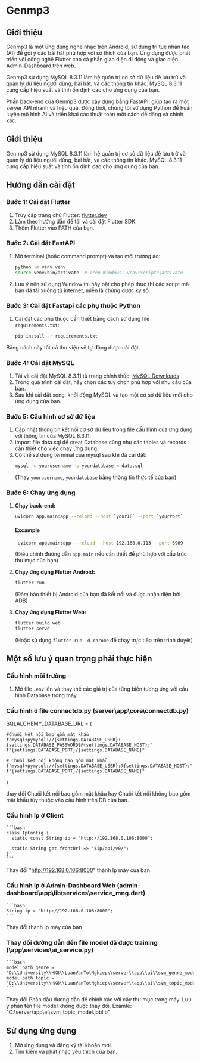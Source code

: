 # Genmp3

## Giới thiệu

Genmp3 là một ứng dụng nghe nhạc trên Android, sử dụng trí tuệ nhân tạo (AI) để gợi ý các bài hát phù hợp với sở thích của bạn. Ứng dụng được phát triển với công nghệ Flutter cho cả phần giao diện di động và giao diện Admin-Dashboard trên web. 

Genmp3 sử dụng MySQL 8.3.11 làm hệ quản trị cơ sở dữ liệu để lưu trữ và quản lý dữ liệu người dùng, bài hát, và các thông tin khác. MySQL 8.3.11 cung cấp hiệu suất và tính ổn định cao cho ứng dụng của bạn.

Phần back-end của Genmp3 được xây dựng bằng FastAPI, giúp tạo ra một server API nhanh và hiệu quả. Đồng thời, chúng tôi sử dụng Python để huấn luyện mô hình AI và triển khai các thuật toán một cách dễ dàng và chính xác.

## Giới thiệu

Genmp3 sử dụng MySQL 8.3.11 làm hệ quản trị cơ sở dữ liệu để lưu trữ và quản lý dữ liệu người dùng, bài hát, và các thông tin khác. MySQL 8.3.11 cung cấp hiệu suất và tính ổn định cao cho ứng dụng của bạn.

## Hướng dẫn cài đặt

### Bước 1: Cài đặt Flutter

1. Truy cập trang chủ Flutter: [flutter.dev](https://flutter.dev)
2. Làm theo hướng dẫn để tải và cài đặt Flutter SDK.
3. Thêm Flutter vào PATH của bạn.

### Bước 2: Cài đặt FastAPI

1. Mở terminal (hoặc command prompt) và tạo môi trường ảo:
    ```bash
    python -m venv venv
    source venv/bin/activate  # Trên Windows: venv\Scripts\activate
    ```
2. Lưu ý nên sử dụng Window thì hãy bật cho phép thực thi các script mà bạn đã tải xuống từ internet, miễn là chúng được ký số.
   
    
    

### Bước 3: Cài đặt Fastapi các phụ thuộc Python

1. Cài đặt các phụ thuộc cần thiết bằng cách sử dụng file `requirements.txt`:
    ```bash
    pip install -r requirements.txt
    ```
Bằng cách này tất cả thư viện sẽ tự động được cài đặt.

### Bước 4: Cài đặt MySQL

1. Tải và cài đặt MySQL 8.3.11 từ trang chính thức: [MySQL Downloads](https://dev.mysql.com/downloads/mysql/)
2. Trong quá trình cài đặt, hãy chọn các tùy chọn phù hợp với nhu cầu của bạn.
3. Sau khi cài đặt xong, khởi động MySQL và tạo một cơ sở dữ liệu mới cho ứng dụng của bạn.

### Bước 5: Cấu hình cơ sở dữ liệu

1. Cập nhật thông tin kết nối cơ sở dữ liệu trong file cấu hình của ứng dụng với thông tin của MySQL 8.3.11.
2. import file data.sql để creat Database cũng như các tables và records cần thiết cho việc chạy ứng dụng.
3. Có thể sử dụng terminal của mysql sau khi đã cài đặt:
    ```bash
    mysql -u yourusername -p yourdatabase < data.sql
    ```
   (Thay `yourusername`, `yourdatabase` bằng thông tin thực tế của bạn)

### Bước 6: Chạy ứng dụng

1. **Chạy back-end:**
    ```bash
    uvicorn app.main:app --reload --host `yourIP` --port `yourPort`
    ```
    #### Excample
   ```bash
    uvicorn app.main:app --reload --host 192.168.0.113 --port 6969
    ```
   (Điều chỉnh đường dẫn `app.main` nếu cần thiết để phù hợp với cấu trúc thư mục của bạn)

3. **Chạy ứng dụng Flutter Android:**
    ```bash
    flutter run
    ```
   (Đảm bảo thiết bị Android của bạn đã kết nối và được nhận diện bởi ADB)

4. **Chạy ứng dụng Flutter Web:**
    ```bash
    flutter build web
    flutter serve
    ```
   (Hoặc sử dụng `flutter run -d chrome` để chạy trực tiếp trên trình duyệt)

## Một số lưu ý quan trọng phải thực hiện

### Cấu hình môi trường

1. Mở file `.env` lên và thay thế các giá trị của từng biến tương ứng với cấu hình Database trong máy

### Cấu hình ở file connectdb.py (server\app\core\connectdb.py)
SQLALCHEMY_DATABASE_URL = (

    #Chuỗi kết nối bao gồm mật khẩu
    f"mysql+pymysql://{settings.DATABASE_USER}:{settings.DATABASE_PASSWORD}@{settings.DATABASE_HOST}:"
    f"{settings.DATABASE_PORT}/{settings.DATABASE_NAME}"

    # Chuỗi kết nối không bao gồm mật khẩu
    f"mysql+pymysql://{settings.DATABASE_USER}:@{settings.DATABASE_HOST}:"
    f"{settings.DATABASE_PORT}/{settings.DATABASE_NAME}"
)

thay đổi Chuỗi kết nối bao gồm mật khẩu hay Chuỗi kết nối không bao gồm mật khẩu tùy thuộc vào cấu hình trên DB của bạn.

### Cấu hình Ip ở Client
    ```bash
    class IpConfig {
      static const String ip = "http://192.168.0.106:8000";
    
      static String get frontUrl => "$ip/api/v0/";
    }
    ```
Thay đổi "http://192.168.0.106:8000" thành Ip máy của bạn

### Cấu hình Ip ở Admin-Dashboard Web (admin-dashboard\app\lib\services\service_mng.dart)

    ```bash
    String ip = "http://192.168.0.106:8000";
    ```
Thay đổi thành Ip máy của bạn

### Thay đổi đường dẫn đến file model đã được training (\app\services\ai_service.py)
    ```bash
    model_path_genre = "D:\\University\\HK8\\LuanVanTotNghiep\\server\\app\\ai\\svm_genre_model.joblib"
    model_path_topic = "D:\\University\\HK8\\LuanVanTotNghiep\\server\\app\\ai\\svm_topic_model.joblib"
    ```
Thay đổi Phần đầu đường dẫn để chính xác với cây thư mục trong máy. Lưu ý phần tên file model không được thay đổi.
Examle: "C:\\server\\app\\ai\\svm_topic_model.joblib"



## Sử dụng ứng dụng

1. Mở ứng dụng và đăng ký tài khoản mới.
2. Tìm kiếm và phát nhạc yêu thích của bạn.


